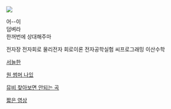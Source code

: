 #  


![](https://opgg-com-image.akamaized.net/attach/images/20200826013111.608284.jpg)


어--이  
덤벼라  
한꺼번에 상대해주마  











전자장 전자회로 물리전자 회로이론 전자공학실험 씨프로그래밍 이산수학  




 [서늘한](https://youtu.be/EzQsoZYY470)

 [원 썸머 나있](https://youtu.be/4CHXJTDkk08)

 [뮤비 찾아보면 안되는 곡](https://youtu.be/OWL1RNX7p90)
 
 [짧은 영상](https://youtu.be/-XJEuQSFbAM)
